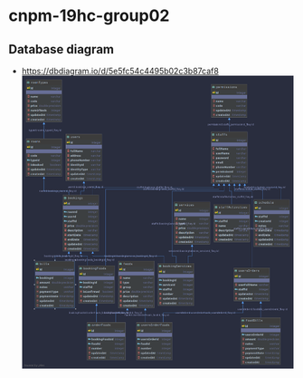 # cnpm-19hc-group02

## Database diagram
- https://dbdiagram.io/d/5e5fc54c4495b02c3b87caf8
![QLKS](diagram/database.png "Database")
